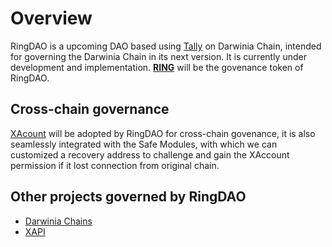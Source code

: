 # Overview

RingDAO is a upcoming DAO based using [Tally](https://www.tally.xyz/) on Darwinia Chain, intended for governing the Darwinia Chain in its next version. It is currently under development and implementation. [**RING**](https://coinmarketcap.com/currencies/darwinia-network/) will be the govenance token of RingDAO. 

## Cross-chain governance

[XAcount](https://xaccount.box/) will be adopted by RingDAO for cross-chain govenance, it is also seamlessly integrated with the Safe Modules, with which we can customized a recovery address to challenge and gain the XAccount permission if it lost connection from original chain.

## Other projects governed by RingDAO

* [Darwinia Chains](https://darwinia.network/)
* [XAPI](https://github.com/xapi-box)